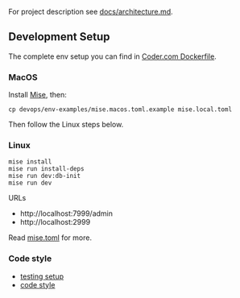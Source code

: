 For project description see [docs/architecture.md](/docs/architecture.md).

Development Setup
--------------------------------

The complete env setup you can find in [Coder.com Dockerfile](/devops/coder/Dockerfile).

### MacOS

Install [Mise](https://mise.jdx.dev/getting-started.html), then:

```shell
cp devops/env-examples/mise.macos.toml.example mise.local.toml
```

Then follow the Linux steps below.

### Linux

```shell
mise install
mise run install-deps
mise run dev:db-init
mise run dev
```

URLs
- http://localhost:7999/admin
- http://localhost:2999

Read [mise.toml](/mise.toml) for more.

### Code style

- [testing setup](/docs/testing-setup.md)
- [code style](/docs/code-style.md)

